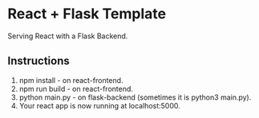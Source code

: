 # React + Flask Template
Serving React with a Flask Backend.

## Instructions

1. npm install - on react-frontend.
2. npm run build - on react-frontend.
3. python main.py - on flask-backend (sometimes it is python3 main.py).
4. Your react app is now running at localhost:5000.
